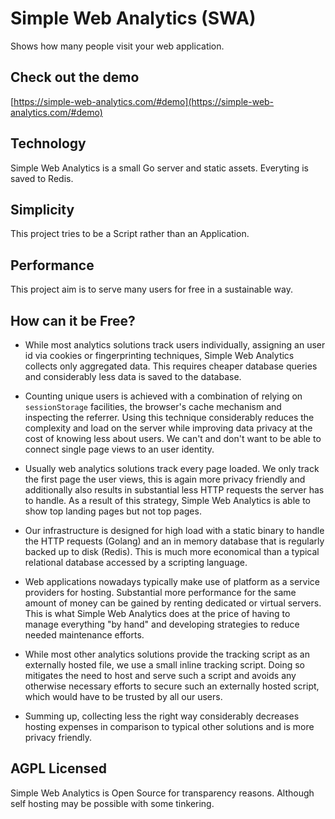 # Simple Web Analytics (SWA)

Shows how many people visit your web application.

## Check out the demo
[https://simple-web-analytics.com/#demo](https://simple-web-analytics.com/#demo)

## Technology
Simple Web Analytics is a small Go server and static assets. Everyting is saved to Redis.

## Simplicity
This project tries to be a Script rather than an Application.

## Performance
This project aim is to serve many users for free in a sustainable way.

## How can it be Free?

* While most analytics solutions track users individually, assigning an user id via cookies or fingerprinting techniques, Simple Web Analytics collects only aggregated data. This requires cheaper database queries and considerably less data is saved to the database.

* Counting unique users is achieved with a combination of relying on `sessionStorage` facilities, the browser's cache mechanism and inspecting the referrer. Using this technique considerably reduces the complexity and load on the server while improving data privacy at the cost of knowing less about users. We can't and don't want to be able to connect single page views to an user identity.

* Usually web analytics solutions track every page loaded. We only track the first page the user views, this is again more privacy friendly and additionally also results in substantial less HTTP requests the server has to handle. As a result of this strategy, Simple Web Analytics is able to show top landing pages but not top pages.

* Our infrastructure is designed for high load with a static binary to handle the HTTP requests (Golang) and an in memory database that is regularly backed up to disk (Redis). This is much more economical than a typical relational database accessed by a scripting language.

* Web applications nowadays typically make use of platform as a service providers for hosting. Substantial more performance for the same amount of money can be gained by renting dedicated or virtual servers. This is what Simple Web Analytics does at the price of having to manage everything "by hand" and developing strategies to reduce needed maintenance efforts.

* While most other analytics solutions provide the tracking script as an externally hosted file, we use a small inline tracking script. Doing so mitigates the need to host and serve such a script and avoids any otherwise necessary efforts to secure such an externally hosted script, which would have to be trusted by all our users.

* Summing up, collecting less the right way considerably decreases hosting expenses in comparison to typical other solutions and is more privacy friendly.



## AGPL Licensed
Simple Web Analytics is Open Source for transparency reasons. Although self
hosting may be possible with some tinkering.
